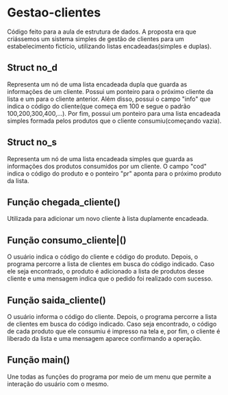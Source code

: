# Gestao-clientes
Código feito para a aula de estrutura de dados. A proposta era que criássemos um sistema simples de gestão de clientes para um estabelecimento fictício, utilizando listas encadeadas(simples e duplas).


## Struct no_d

Representa um nó de uma lista encadeada dupla que guarda as informações de um cliente. Possui um ponteiro para o próximo cliente da lista e um para o cliente anterior. Além disso, possui o campo "info" que indica o código do cliente(que começa em 100 e segue o padrão 100,200,300,400,...). Por fim, possui um ponteiro para uma lista encadeada simples formada pelos produtos que o cliente consumiu(começando vazia).


## Struct no_s

Representa um nó de uma lista encadeada simples que guarda as informações dos produtos consumidos por um cliente. O campo "cod" indica o código do produto e o ponteiro "pr" aponta para o próximo produto da lista.


## Função chegada_cliente()

Utilizada para adicionar um novo cliente à lista duplamente encadeada.


## Função consumo_cliente|()

O usuário indica o código do cliente e código do produto. Depois, o programa percorre a lista de clientes em busca do código indicado. Caso ele seja encontrado, o produto é adicionado a lista de produtos desse cliente e uma mensagem indica que o pedido foi realizado com sucesso.


## Função saida_cliente()

O usuário informa o código do cliente. Depois, o programa percorre a lista de clientes em busca do código indicado. Caso seja encontrado, o código de cada produto que ele consumiu é impresso na tela e, por fim, o cliente é liberado da lista e uma mensagem aparece confirmando a operação.


## Função main()

Une todas as funções do programa por meio de um menu que permite a interação do usuário com o mesmo.
